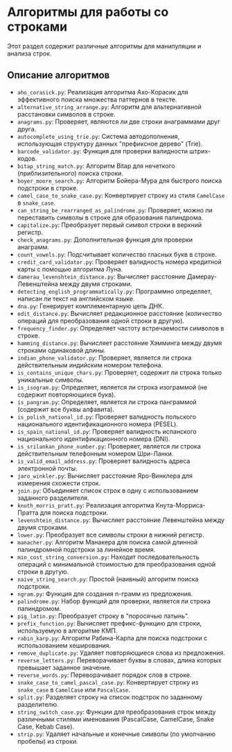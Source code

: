 # Алгоритмы для работы со строками

Этот раздел содержит различные алгоритмы для манипуляции и анализа строк.

## Описание алгоритмов

*   `aho_corasick.py`: Реализация алгоритма Ахо-Корасик для эффективного поиска множества паттернов в тексте.
*   `alternative_string_arrange.py`: Алгоритм для альтернативной расстановки символов в строке.
*   `anagrams.py`: Проверяет, являются ли две строки анаграммами друг друга.
*   `autocomplete_using_trie.py`: Система автодополнения, использующая структуру данных "префиксное дерево" (Trie).
*   `barcode_validator.py`: Функция для проверки валидности штрих-кодов.
*   `bitap_string_match.py`: Алгоритм Bitap для нечеткого (приблизительного) поиска строки.
*   `boyer_moore_search.py`: Алгоритм Бойера-Мура для быстрого поиска подстроки в строке.
*   `camel_case_to_snake_case.py`: Конвертирует строку из стиля `CamelCase` в `snake_case`.
*   `can_string_be_rearranged_as_palindrome.py`: Проверяет, можно ли переставить символы в строке для образования палиндрома.
*   `capitalize.py`: Преобразует первый символ строки в верхний регистр.
*   `check_anagrams.py`: Дополнительная функция для проверки анаграмм.
*   `count_vowels.py`: Подсчитывает количество гласных букв в строке.
*   `credit_card_validator.py`: Проверяет валидность номера кредитной карты с помощью алгоритма Луна.
*   `damerau_levenshtein_distance.py`: Вычисляет расстояние Дамерау-Левенштейна между двумя строками.
*   `detecting_english_programmatically.py`: Программно определяет, написан ли текст на английском языке.
*   `dna.py`: Генерирует комплементарную цепь ДНК.
*   `edit_distance.py`: Вычисляет редакционное расстояние (количество операций для преобразования одной строки в другую).
*   `frequency_finder.py`: Определяет частоту встречаемости символов в строке.
*   `hamming_distance.py`: Вычисляет расстояние Хэмминга между двумя строками одинаковой длины.
*   `indian_phone_validator.py`: Проверяет, является ли строка действительным индийским номером телефона.
*   `is_contains_unique_chars.py`: Проверяет, содержит ли строка только уникальные символы.
*   `is_isogram.py`: Определяет, является ли строка изограммой (не содержит повторяющихся букв).
*   `is_pangram.py`: Определяет, является ли строка панграммой (содержит все буквы алфавита).
*   `is_polish_national_id.py`: Проверяет валидность польского национального идентификационного номера (PESEL).
*   `is_spain_national_id.py`: Проверяет валидность испанского национального идентификационного номера (DNI).
*   `is_srilankan_phone_number.py`: Проверяет, является ли строка действительным телефонным номером Шри-Ланки.
*   `is_valid_email_address.py`: Проверяет валидность адреса электронной почты.
*   `jaro_winkler.py`: Вычисляет расстояние Яро-Винклера для измерения схожести строк.
*   `join.py`: Объединяет список строк в одну с использованием заданного разделителя.
*   `knuth_morris_pratt.py`: Реализация алгоритма Кнута-Морриса-Пратта для поиска подстроки.
*   `levenshtein_distance.py`: Вычисляет расстояние Левенштейна между двумя строками.
*   `lower.py`: Преобразует все символы строки в нижний регистр.
*   `manacher.py`: Алгоритм Манакера для поиска самой длинной палиндромной подстроки за линейное время.
*   `min_cost_string_conversion.py`: Находит последовательность операций с минимальной стоимостью для преобразования одной строки в другую.
*   `naive_string_search.py`: Простой (наивный) алгоритм поиска подстроки.
*   `ngram.py`: Функция для создания n-грамм из предложения.
*   `palindrome.py`: Набор функций для проверки, является ли строка палиндромом.
*   `pig_latin.py`: Преобразует строку в "поросячью латынь".
*   `prefix_function.py`: Вычисляет префикс-функцию для строки, используемую в алгоритме КМП.
*   `rabin_karp.py`: Алгоритм Рабина-Карпа для поиска подстроки с использованием хеширования.
*   `remove_duplicate.py`: Удаляет повторяющиеся слова из предложения.
*   `reverse_letters.py`: Переворачивает буквы в словах, длина которых превышает заданное значение.
*   `reverse_words.py`: Переворачивает порядок слов в строке.
*   `snake_case_to_camel_pascal_case.py`: Конвертирует строку из `snake_case` в `CamelCase` или `PascalCase`.
*   `split.py`: Разделяет строку на список подстрок по заданному разделителю.
*   `string_switch_case.py`: Функции для преобразования строк между различными стилями именования (PascalCase, CamelCase, Snake Case, Kebab Case).
*   `strip.py`: Удаляет начальные и конечные символы (по умолчанию пробелы) из строки.
